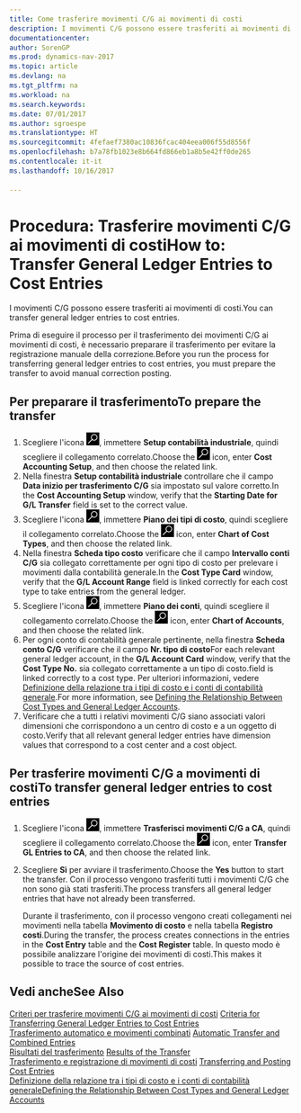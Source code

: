 ```yaml
---
title: Come trasferire movimenti C/G ai movimenti di costi
description: I movimenti C/G possono essere trasferiti ai movimenti di costi.
documentationcenter: 
author: SorenGP
ms.prod: dynamics-nav-2017
ms.topic: article
ms.devlang: na
ms.tgt_pltfrm: na
ms.workload: na
ms.search.keywords: 
ms.date: 07/01/2017
ms.author: sgroespe
ms.translationtype: HT
ms.sourcegitcommit: 4fefaef7380ac10836fcac404eea006f55d8556f
ms.openlocfilehash: b7a78fb1023e8b664fd866eb1a8b5e42ff0de265
ms.contentlocale: it-it
ms.lasthandoff: 10/16/2017

---
```

# <a name="how-to-transfer-general-ledger-entries-to-cost-entries"></a><span data-ttu-id="0b8d7-103">Procedura: Trasferire movimenti C/G ai movimenti di costi</span><span class="sxs-lookup"><span data-stu-id="0b8d7-103">How to: Transfer General Ledger Entries to Cost Entries</span></span>
<span data-ttu-id="0b8d7-104">I movimenti C/G possono essere trasferiti ai movimenti di costi.</span><span class="sxs-lookup"><span data-stu-id="0b8d7-104">You can transfer general ledger entries to cost entries.</span></span>  

<span data-ttu-id="0b8d7-105">Prima di eseguire il processo per il trasferimento dei movimenti C/G ai movimenti di costi, è necessario preparare il trasferimento per evitare la registrazione manuale della correzione.</span><span class="sxs-lookup"><span data-stu-id="0b8d7-105">Before you run the process for transferring general ledger entries to cost entries, you must prepare the transfer to avoid manual correction posting.</span></span>  

## <a name="to-prepare-the-transfer"></a><span data-ttu-id="0b8d7-106">Per preparare il trasferimento</span><span class="sxs-lookup"><span data-stu-id="0b8d7-106">To prepare the transfer</span></span>  

1.  <span data-ttu-id="0b8d7-107">Scegliere l'icona ![Cerca pagina o report](media/ui-search/search_small.png "icona Cerca pagina o report"), immettere **Setup contabilità industriale**, quindi scegliere il collegamento correlato.</span><span class="sxs-lookup"><span data-stu-id="0b8d7-107">Choose the ![Search for Page or Report](media/ui-search/search_small.png "Search for Page or Report icon") icon, enter **Cost Accounting Setup**, and then choose the related link.</span></span>  
2.  <span data-ttu-id="0b8d7-108">Nella finestra **Setup contabilità industriale** controllare che il campo **Data inizio per trasferimento C/G** sia impostato sul valore corretto.</span><span class="sxs-lookup"><span data-stu-id="0b8d7-108">In the **Cost Accounting Setup** window, verify that the **Starting Date for G/L Transfer** field is set to the correct value.</span></span>  
3.  <span data-ttu-id="0b8d7-109">Scegliere l'icona ![Cerca pagina o report](media/ui-search/search_small.png "icona Cerca pagina o report"), immettere **Piano dei tipi di costo**, quindi scegliere il collegamento correlato.</span><span class="sxs-lookup"><span data-stu-id="0b8d7-109">Choose the ![Search for Page or Report](media/ui-search/search_small.png "Search for Page or Report icon") icon, enter **Chart of Cost Types**, and then choose the related link.</span></span>  
4.  <span data-ttu-id="0b8d7-110">Nella finestra **Scheda tipo costo** verificare che il campo **Intervallo conti C/G** sia collegato correttamente per ogni tipo di costo per prelevare i movimenti dalla contabilità generale.</span><span class="sxs-lookup"><span data-stu-id="0b8d7-110">In the **Cost Type Card** window, verify that the **G/L Account Range** field is linked correctly for each cost type to take entries from the general ledger.</span></span>  
5.  <span data-ttu-id="0b8d7-111">Scegliere l'icona ![Cerca pagina o report](media/ui-search/search_small.png "icona Cerca pagina o report"), immettere **Piano dei conti**, quindi scegliere il collegamento correlato.</span><span class="sxs-lookup"><span data-stu-id="0b8d7-111">Choose the ![Search for Page or Report](media/ui-search/search_small.png "Search for Page or Report icon") icon, enter **Chart of Accounts**, and then choose the related link.</span></span>  
6.  <span data-ttu-id="0b8d7-112">Per ogni conto di contabilità generale pertinente, nella finestra **Scheda conto C/G** verificare che il campo **Nr. tipo di costo**</span><span class="sxs-lookup"><span data-stu-id="0b8d7-112">For each relevant general ledger account, in the **G/L Account Card** window, verify that the **Cost Type No.**</span></span> <span data-ttu-id="0b8d7-113">sia collegato correttamente a un tipo di costo.</span><span class="sxs-lookup"><span data-stu-id="0b8d7-113">field is linked correctly to a cost type.</span></span> <span data-ttu-id="0b8d7-114">Per ulteriori informazioni, vedere [Definizione della relazione tra i tipi di costo e i conti di contabilità generale](finance-defining-the-relationship-between-cost-types-and-general-ledger-accounts.md).</span><span class="sxs-lookup"><span data-stu-id="0b8d7-114">For more information, see [Defining the Relationship Between Cost Types and General Ledger Accounts](finance-defining-the-relationship-between-cost-types-and-general-ledger-accounts.md).</span></span>  
7.  <span data-ttu-id="0b8d7-115">Verificare che a tutti i relativi movimenti C/G siano associati valori dimensioni che corrispondono a un centro di costo e a un oggetto di costo.</span><span class="sxs-lookup"><span data-stu-id="0b8d7-115">Verify that all relevant general ledger entries have dimension values that correspond to a cost center and a cost object.</span></span>  

## <a name="to-transfer-general-ledger-entries-to-cost-entries"></a><span data-ttu-id="0b8d7-116">Per trasferire movimenti C/G a movimenti di costi</span><span class="sxs-lookup"><span data-stu-id="0b8d7-116">To transfer general ledger entries to cost entries</span></span>  
1.  <span data-ttu-id="0b8d7-117">Scegliere l'icona ![Cerca pagina o report](media/ui-search/search_small.png "icona Cerca pagina o report"), immettere **Trasferisci movimenti C/G a CA**, quindi scegliere il collegamento correlato.</span><span class="sxs-lookup"><span data-stu-id="0b8d7-117">Choose the ![Search for Page or Report](media/ui-search/search_small.png "Search for Page or Report icon") icon, enter **Transfer GL Entries to CA**, and then choose the related link.</span></span>  
2.  <span data-ttu-id="0b8d7-118">Scegliere **Sì** per avviare il trasferimento.</span><span class="sxs-lookup"><span data-stu-id="0b8d7-118">Choose the **Yes** button to start the transfer.</span></span> <span data-ttu-id="0b8d7-119">Con il processo vengono trasferiti tutti i movimenti C/G che non sono già stati trasferiti.</span><span class="sxs-lookup"><span data-stu-id="0b8d7-119">The process transfers all general ledger entries that have not already been transferred.</span></span>  

    <span data-ttu-id="0b8d7-120">Durante il trasferimento, con il processo vengono creati collegamenti nei movimenti nella tabella **Movimento di costo** e nella tabella **Registro costi**.</span><span class="sxs-lookup"><span data-stu-id="0b8d7-120">During the transfer, the process creates connections in the entries in the **Cost Entry** table and the **Cost Register** table.</span></span> <span data-ttu-id="0b8d7-121">In questo modo è possibile analizzare l'origine dei movimenti di costi.</span><span class="sxs-lookup"><span data-stu-id="0b8d7-121">This makes it possible to trace the source of cost entries.</span></span>  

## <a name="see-also"></a><span data-ttu-id="0b8d7-122">Vedi anche</span><span class="sxs-lookup"><span data-stu-id="0b8d7-122">See Also</span></span>  
 <span data-ttu-id="0b8d7-123">[Criteri per trasferire movimenti C/G ai movimenti di costi](finance-criteria-for-transferring-general-ledger-entries-to-cost-entries.md) </span><span class="sxs-lookup"><span data-stu-id="0b8d7-123">[Criteria for Transferring General Ledger Entries to Cost Entries](finance-criteria-for-transferring-general-ledger-entries-to-cost-entries.md) </span></span>  
 <span data-ttu-id="0b8d7-124">[Trasferimento automatico e movimenti combinati](finance-automatic-transfer-combined-entries.md) </span><span class="sxs-lookup"><span data-stu-id="0b8d7-124">[Automatic Transfer and Combined Entries](finance-automatic-transfer-combined-entries.md) </span></span>  
 <span data-ttu-id="0b8d7-125">[Risultati del trasferimento](finance-results-of-the-transfer.md) </span><span class="sxs-lookup"><span data-stu-id="0b8d7-125">[Results of the Transfer](finance-results-of-the-transfer.md) </span></span>  
 <span data-ttu-id="0b8d7-126">[Trasferimento e registrazione di movimenti di costi](finance-transfer-and-post-cost-entries.md) </span><span class="sxs-lookup"><span data-stu-id="0b8d7-126">[Transferring and Posting Cost Entries](finance-transfer-and-post-cost-entries.md) </span></span>  
 [<span data-ttu-id="0b8d7-127">Definizione della relazione tra i tipi di costo e i conti di contabilità generale</span><span class="sxs-lookup"><span data-stu-id="0b8d7-127">Defining the Relationship Between Cost Types and General Ledger Accounts</span></span>](finance-defining-the-relationship-between-cost-types-and-general-ledger-accounts.md)   

